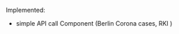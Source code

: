 Implemented: 
  - simple API call Component (Berlin Corona cases, RKI )
  <img href="https://i.ibb.co/g97xTTR/Screenshot-2020-03-31-at-16-07-37.png"/>
